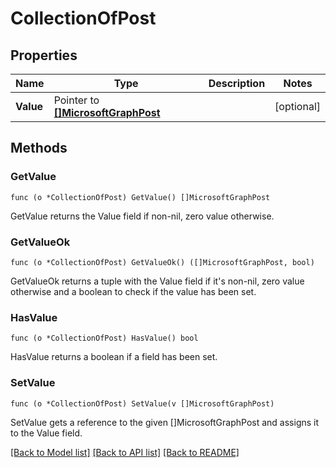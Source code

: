 # CollectionOfPost

## Properties

Name | Type | Description | Notes
------------ | ------------- | ------------- | -------------
**Value** | Pointer to [**[]MicrosoftGraphPost**](microsoft.graph.post.md) |  | [optional] 

## Methods

### GetValue

`func (o *CollectionOfPost) GetValue() []MicrosoftGraphPost`

GetValue returns the Value field if non-nil, zero value otherwise.

### GetValueOk

`func (o *CollectionOfPost) GetValueOk() ([]MicrosoftGraphPost, bool)`

GetValueOk returns a tuple with the Value field if it's non-nil, zero value otherwise
and a boolean to check if the value has been set.

### HasValue

`func (o *CollectionOfPost) HasValue() bool`

HasValue returns a boolean if a field has been set.

### SetValue

`func (o *CollectionOfPost) SetValue(v []MicrosoftGraphPost)`

SetValue gets a reference to the given []MicrosoftGraphPost and assigns it to the Value field.


[[Back to Model list]](../README.md#documentation-for-models) [[Back to API list]](../README.md#documentation-for-api-endpoints) [[Back to README]](../README.md)


